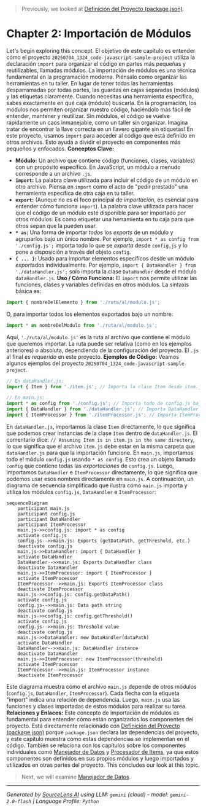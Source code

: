 > Previously, we looked at [Definición del Proyecto (package.json)](03_definición-del-proyecto-package.json.md).

# Chapter 2: Importación de Módulos
Let's begin exploring this concept. El objetivo de este capítulo es entender cómo el proyecto `20250704_1324_code-javascript-sample-project` utiliza la declaración `import` para organizar el código en partes más pequeñas y reutilizables, llamadas módulos.
La importación de módulos es una técnica fundamental en la programación moderna.  Piénsalo como organizar las herramientas en tu taller.  En lugar de tener todas las herramientas desparramadas por todas partes, las guardas en cajas separadas (módulos) y las etiquetas claramente.  Cuando necesitas una herramienta específica, sabes exactamente en qué caja (módulo) buscarla.  En la programación, los módulos nos permiten organizar nuestro código, haciéndolo más fácil de entender, mantener y reutilizar.  Sin módulos, el código se vuelve rápidamente un caos inmanejable, como un taller sin organizar. Imagina tratar de encontrar la llave correcta en un llavero gigante sin etiquetas!
En este proyecto, usamos `import` para acceder al código que está definido en otros archivos.  Esto ayuda a dividir el proyecto en componentes más pequeños y enfocados.
**Conceptos Clave:**
*   **Módulo:** Un archivo que contiene código (funciones, clases, variables) con un propósito específico. En JavaScript, un módulo a menudo corresponde a un archivo `.js`.
*   **`import`:** La palabra clave utilizada para incluir el código de un módulo en otro archivo.  Piensa en `import` como el acto de "pedir prestado" una herramienta específica de otra caja en tu taller.
*   **`export`:** (Aunque no es el foco principal de *importación*, es esencial para entender cómo funciona `import`).  La palabra clave utilizada para hacer que el código de un módulo esté disponible para ser importado por otros módulos.  Es como etiquetar una herramienta en tu caja para que otros sepan que la pueden usar.
*   **`* as`:** Una forma de importar *todos* los *exports* de un módulo y agruparlos bajo un único nombre. Por ejemplo, `import * as config from './config.js';` importa todo lo que se *exporta* desde `config.js` y lo pone a disposición a través del objeto `config`.
*   **`{ ... }`:**  Usado para importar elementos específicos desde un módulo *export*ados individualmente. Por ejemplo, `import { DataHandler } from './dataHandler.js';` solo importa la clase `DataHandler` desde el módulo `dataHandler.js`.
**Uso / Cómo Funciona:**
El `import` nos permite utilizar las funciones, clases y variables definidas en otros módulos. La sintaxis básica es:
```javascript
import { nombreDelElemento } from './ruta/al/modulo.js';
```
O, para importar todos los elementos exportados bajo un nombre:
```javascript
import * as nombreDelModulo from './ruta/al/modulo.js';
```
Aquí, `'./ruta/al/modulo.js'` es la ruta al archivo que contiene el módulo que queremos importar. La ruta puede ser relativa (como en los ejemplos anteriores) o absoluta, dependiendo de la configuración del proyecto.  El `.js` al final *es requerido* en este proyecto.
**Ejemplos de Código:**
Veamos algunos ejemplos del proyecto `20250704_1324_code-javascript-sample-project`.
```javascript
// En dataHandler.js:
import { Item } from './item.js'; // Importa la clase Item desde item.js
```
```javascript
// En main.js:
import * as config from './config.js'; // Importa todo de config.js bajo el nombre 'config'
import { DataHandler } from './dataHandler.js'; // Importa DataHandler desde dataHandler.js
import { ItemProcessor } from './itemProcessor.js'; // Importa ItemProcessor desde itemProcessor.js
```
En `dataHandler.js`, importamos la clase `Item` directamente, lo que significa que podemos crear instancias de la clase `Item` dentro de `dataHandler.js`. El comentario dice: `// Assuming Item is in item.js in the same directory`, lo que significa que el archivo `item.js` debe estar en la misma carpeta que `dataHandler.js` para que la importación funcione.
En `main.js`, importamos todo el módulo `config.js` usando `* as config`. Esto crea un objeto llamado `config` que contiene todas las *exportaciones* de `config.js`.  Luego, importamos `DataHandler` e `ItemProcessor` directamente, lo que significa que podemos usar esos nombres directamente en `main.js`.
A continuación, un diagrama de secuencia simplificado que ilustra cómo `main.js` importa y utiliza los módulos `config.js`, `DataHandler` e `ItemProcessor`:
```mermaid
sequenceDiagram
    participant main.js
    participant config.js
    participant DataHandler
    participant ItemProcessor
    main.js->>config.js: import * as config
    activate config.js
    config.js-->>main.js: Exports (getDataPath, getThreshold, etc.)
    deactivate config.js
    main.js->>DataHandler: import { DataHandler }
    activate DataHandler
    DataHandler-->>main.js: Exports DataHandler class
    deactivate DataHandler
    main.js->>ItemProcessor: import { ItemProcessor }
    activate ItemProcessor
    ItemProcessor-->>main.js: Exports ItemProcessor class
    deactivate ItemProcessor
    main.js->>config.js: config.getDataPath()
    activate config.js
    config.js-->>main.js: Data path string
    deactivate config.js
    main.js->>config.js: config.getThreshold()
    activate config.js
    config.js-->>main.js: Threshold value
    deactivate config.js
    main.js->>DataHandler: new DataHandler(dataPath)
    activate DataHandler
    DataHandler-->>main.js: DataHandler instance
    deactivate DataHandler
    main.js->>ItemProcessor: new ItemProcessor(threshold)
    activate ItemProcessor
    ItemProcessor-->>main.js: ItemProcessor instance
    deactivate ItemProcessor
```
Este diagrama muestra cómo el archivo `main.js` depende de otros módulos (`config.js`, `DataHandler`, `ItemProcessor`). Cada flecha con la etiqueta "import" indica una relación de dependencia. Luego, `main.js` usa las funciones y clases importadas de estos módulos para realizar su tarea.
**Relaciones y Enlaces:**
Este concepto de importación de módulos es fundamental para entender cómo están organizados los componentes del proyecto.  Está directamente relacionado con [Definición del Proyecto (package.json)](01_definición-del-proyecto-package.json.md) porque `package.json` declara las dependencias del proyecto, y este capítulo muestra como estas dependencias se implementan en el código. También se relaciona con los capítulos sobre los componentes individuales como [Manejador de Datos](06_manejador-de-datos.md) y [Procesador de Items](07_procesador-de-items.md), ya que estos componentes son definidos en sus propios módulos y luego importados y utilizados en otras partes del proyecto.
This concludes our look at this topic.

> Next, we will examine [Manejador de Datos](05_manejador-de-datos.md).


---

*Generated by [SourceLens AI](https://github.com/openXFlow/sourceLensAI) using LLM: `gemini` (cloud) - model: `gemini-2.0-flash` | Language Profile: `Python`*
